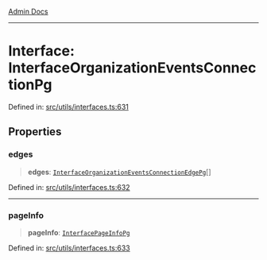 [Admin Docs](/)

***

# Interface: InterfaceOrganizationEventsConnectionPg

Defined in: [src/utils/interfaces.ts:631](https://github.com/PalisadoesFoundation/talawa-admin/blob/main/src/utils/interfaces.ts#L631)

## Properties

### edges

> **edges**: [`InterfaceOrganizationEventsConnectionEdgePg`](InterfaceOrganizationEventsConnectionEdgePg.md)[]

Defined in: [src/utils/interfaces.ts:632](https://github.com/PalisadoesFoundation/talawa-admin/blob/main/src/utils/interfaces.ts#L632)

***

### pageInfo

> **pageInfo**: [`InterfacePageInfoPg`](InterfacePageInfoPg.md)

Defined in: [src/utils/interfaces.ts:633](https://github.com/PalisadoesFoundation/talawa-admin/blob/main/src/utils/interfaces.ts#L633)
